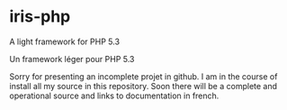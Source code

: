 iris-php
========

A light framework for PHP 5.3


Un framework léger pour PHP 5.3

Sorry for presenting an incomplete projet in github. I am in the course of install all my source in this repository. Soon there will be a complete and operational source and links to documentation in french.